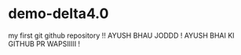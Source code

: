 # demo-delta4.0
my first git github repository !!
AYUSH BHAU JODDD !
AYUSH BHAI KI GITHUB PR WAPSIIIII !
